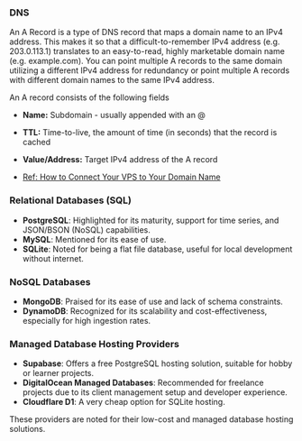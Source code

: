 ### DNS
An A Record is a type of DNS record that maps a domain name to an IPv4 address. This makes it so that a difficult-to-remember IPv4 address (e.g. 203.0.113.1) translates to an easy-to-read, highly marketable domain name (e.g. example.com). You can point multiple A records to the same domain utilizing a different IPv4 address for redundancy or point multiple A records with different domain names to the same IPv4 address.

An A record consists of the following fields

- **Name:** Subdomain - usually appended with an @
- **TTL:** Time-to-live, the amount of time (in seconds) that the record is cached
- **Value/Address:** Target IPv4 address of the A record

- [Ref: How to Connect Your VPS to Your Domain Name](https://support.us.ovhcloud.com/hc/en-us/articles/360012042099-How-to-Connect-Your-VPS-to-Your-Domain-Name)  

### Relational Databases (SQL)
- **PostgreSQL**: Highlighted for its maturity, support for time series, and JSON/BSON (NoSQL) capabilities.
- **MySQL**: Mentioned for its ease of use.
- **SQLite**: Noted for being a flat file database, useful for local development without internet.

### NoSQL Databases
- **MongoDB**: Praised for its ease of use and lack of schema constraints.
- **DynamoDB**: Recognized for its scalability and cost-effectiveness, especially for high ingestion rates.

### Managed Database Hosting Providers
- **Supabase**: Offers a free PostgreSQL hosting solution, suitable for hobby or learner projects.
- **DigitalOcean Managed Databases**: Recommended for freelance projects due to its client management setup and developer experience.
- **Cloudflare D1**: A very cheap option for SQLite hosting.

These providers are noted for their low-cost and managed database hosting solutions.
